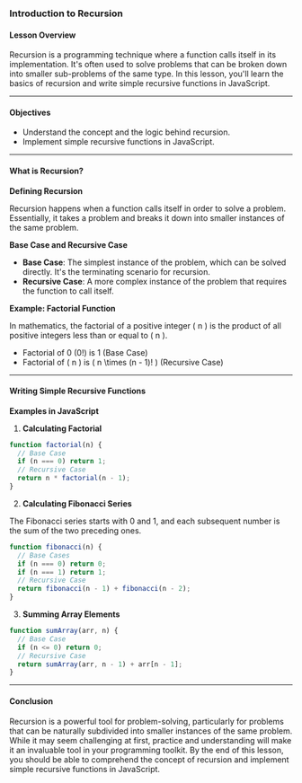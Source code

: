 ### **Introduction to Recursion**

#### Lesson Overview

Recursion is a programming technique where a function calls itself in its implementation. It's often used to solve problems that can be broken down into smaller sub-problems of the same type. In this lesson, you'll learn the basics of recursion and write simple recursive functions in JavaScript.

---

#### Objectives

- Understand the concept and the logic behind recursion.
- Implement simple recursive functions in JavaScript.

---

#### What is Recursion?

**Defining Recursion**

Recursion happens when a function calls itself in order to solve a problem. Essentially, it takes a problem and breaks it down into smaller instances of the same problem.

**Base Case and Recursive Case**

- **Base Case**: The simplest instance of the problem, which can be solved directly. It's the terminating scenario for recursion.
- **Recursive Case**: A more complex instance of the problem that requires the function to call itself.

**Example: Factorial Function**

In mathematics, the factorial of a positive integer \( n \) is the product of all positive integers less than or equal to \( n \).

- Factorial of 0 (0!) is 1 (Base Case)
- Factorial of \( n \) is \( n \times (n - 1)! \) (Recursive Case)

---

#### Writing Simple Recursive Functions

**Examples in JavaScript**

1. **Calculating Factorial**

```javascript
function factorial(n) {
  // Base Case
  if (n === 0) return 1;
  // Recursive Case
  return n * factorial(n - 1);
}
```

2. **Calculating Fibonacci Series**

The Fibonacci series starts with 0 and 1, and each subsequent number is the sum of the two preceding ones.

```javascript
function fibonacci(n) {
  // Base Cases
  if (n === 0) return 0;
  if (n === 1) return 1;
  // Recursive Case
  return fibonacci(n - 1) + fibonacci(n - 2);
}
```

3. **Summing Array Elements**

```javascript
function sumArray(arr, n) {
  // Base Case
  if (n <= 0) return 0;
  // Recursive Case
  return sumArray(arr, n - 1) + arr[n - 1];
}
```

---

#### Conclusion

Recursion is a powerful tool for problem-solving, particularly for problems that can be naturally subdivided into smaller instances of the same problem. While it may seem challenging at first, practice and understanding will make it an invaluable tool in your programming toolkit. By the end of this lesson, you should be able to comprehend the concept of recursion and implement simple recursive functions in JavaScript.